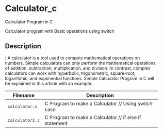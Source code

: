 # Calculator_c
Calculator Program in C


Calculator program with Basic operations using switch

## Description
: A calculator is a tool used to compute mathematical operations on numbers. Simple calculators can only perform the mathematical operations of addition, subtraction, multiplication, and division. In contrast, complex calculators can work with hyperbolic, trigonometric, square-root, logarithmic, and exponential functions. Simple Calculator Program in C will be explained in this article with an example.

| Filename | Description |
| -------- | ----------- |
| `calculator.c` | C Program to make a Calculator // Using switch case |
| `calculator2.c` | C Program to make a Calculator //  if else if statement |
